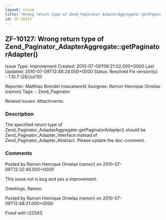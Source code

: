 ```yaml
---
layout: issue
title: "Wrong return type of Zend_Paginator_AdapterAggregate::getPaginatorAdapter()"
id: ZF-10127
---
```


ZF-10127: Wrong return type of Zend\_Paginator\_AdapterAggregate::getPaginatorAdapter()
---------------------------------------------------------------------------------------

 Issue Type: Improvement Created: 2010-07-09T06:21:02.000+0000 Last Updated: 2010-07-09T12:48:24.000+0000 Status: Resolved Fix version(s): - 1.10.7 (28/Jul/10)
 
 Reporter:  Matthias Brendel (mazatwork)  Assignee:  Ramon Henrique Ornelas (ramon)  Tags: - Zend\_Paginator
 
 Related issues: 
 Attachments: 
### Description

The specified return type of Zend\_Paginator\_AdapterAggregate::getPaginatorAdapter() should be Zend\_Paginator\_Adapter\_Interface instead of Zend\_Paginator\_Adapter\_Abstract. Please update the doc-comment.

 

 

### Comments

Posted by Ramon Henrique Ornelas (ramon) on 2010-07-09T12:32:46.000+0000

This issue not is bug and yes a improvement.

Greetings, Ramon

 

 

Posted by Ramon Henrique Ornelas (ramon) on 2010-07-09T12:48:21.000+0000

Fixed with r22543.

 

 
